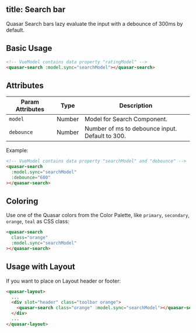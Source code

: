 title: Search bar
---

<input type="hidden" data-fullpage-demo="form/search">

Quasar Search bars lazy evaluate the input with a debounce of 300ms by default.

## Basic Usage

``` html
<!-- VueModel contains data property "ratingModel" -->
<quasar-search :model.sync="searchModel"></quasar-search>
```

## Attributes

| Param Attributes | Type | Description |
| --- | --- | --- |
| `model` | Number | Model for Search Component. |
| `debounce` | Number | Number of ms to debounce input. Default to 300. |

Example:
``` html
<!-- VueModel contains data property "searchModel" and "debounce" -->
<quasar-search
  :model.sync="searchModel"
  :debounce="600"
></quasar-search>
```

## Coloring
Use one of the Quasar colors from the Color Palette, like `primary`, `secondary`, `orange`, `teal` as CSS class:

``` html
<quasar-search
  class="orange"
  :model.sync="searchModel"
></quasar-search>
```

## Usage with Layout
If you want to place on Layout header or footer:
``` html
<quasar-layout>
  ...
  <div slot="header" class="toolbar orange">
    <quasar-search class="orange" :model.sync="searchModel"></quasar-search>
  </div>
  ...
</quasar-layout>
```
